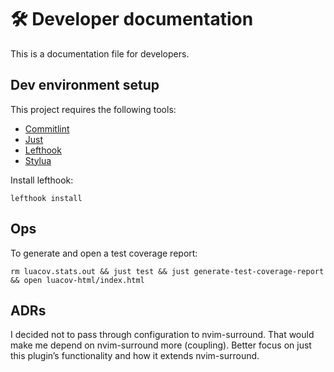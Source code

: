 # 🛠️ Developer documentation

This is a documentation file for developers.

## Dev environment setup

This project requires the following tools:

- [Commitlint]
- [Just]
- [Lefthook]
- [Stylua]

Install lefthook:

```shell
lefthook install
```

## Ops

To generate and open a test coverage report:

```shell
rm luacov.stats.out && just test && just generate-test-coverage-report && open luacov-html/index.html
```

## ADRs

I decided not to pass through configuration to nvim-surround.
That would make me depend on nvim-surround more (coupling).
Better focus on just this plugin’s functionality and how it extends
nvim-surround.

[Commitlint]: https://github.com/conventional-changelog/commitlint
[Lefthook]: https://github.com/evilmartians/lefthook
[Just]: https://just.systems/
[Stylua]: https://github.com/JohnnyMorganz/StyLua
